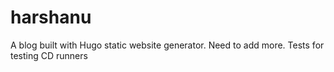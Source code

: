 # harshanu
A blog built with Hugo static website generator. 
Need to add more.
Tests for testing CD runners
